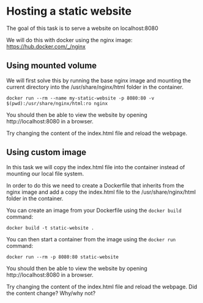 # Hosting a static website

The goal of this task is to serve a website on localhost:8080

We will do this with docker using the nginx image: https://hub.docker.com/_/nginx

## Using mounted volume
We will first solve this by running the base nginx image and mounting the current directory into the /usr/share/nginx/html folder in the container.

```
docker run --rm --name my-static-website -p 8080:80 -v $(pwd):/usr/share/nginx/html:ro nginx
```

You should then be able to view the website by opening http://localhost:8080 in a browser.

Try changing the content of the index.html file and reload the webpage.

## Using custom image
In this task we will copy the index.html file into the container instead of mounting our local file system.

In order to do this we need to create a Dockerfile that inherits from the nginx image and add a copy the index.html file to the /usr/share/nginx/html folder in the container.

You can create an image from your Dockerfile using the `docker build` command:
```
docker build -t static-website .
```

You can then start a container from the image using the `docker run` command:
```
docker run --rm -p 8080:80 static-website
```
You should then be able to view the website by opening http://localhost:8080 in a browser.

Try changing the content of the index.html file and reload the webpage. Did the content change? Why/why not?

